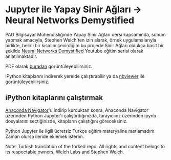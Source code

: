 # Jupyter ile Yapay Sinir Ağları -> Neural Networks Demystified

PAU Bilgisayar Mühendisliğinde Yapay Sinir Ağları dersi kapsamında, sunum yapmak amacıyla, Stephen Welch'ten izin alarak, örnek uygulamalarıyla birlikte, belirli bir kısmını çevirdiğim bu projede Sinir Ağları oldukça basit bir şekilde [Neural Networks Demystified](https://www.youtube.com/watch?v=bxe2T-V8XRs&list=PLiaHhY2iBX9hdHaRr6b7XevZtgZRa1PoU) Youtube eğitim serisi olarak anlatılmaktadır.

PDF olarak [buradan](https://github.com/barankurtulusozan/Jupyter-ile-Yapay-Sinir-Aglari/blob/master/Jupyter%20ile%20Sinir%20A%C4%9Flar%C4%B1%20-%20Stephen%20Welch.pdf) görüntüleyebilirsiniz.

iPython kitaplarını indirerek yerelde çalıştırabilir ya da  [nbviewer](http://nbviewer.ipython.org/) ile görüntüleyebilirsiniz.

## iPython kitaplarını çalıştırmak
[Anaconda Navigator](https://www.continuum.io/DOWNLOADS)'u indirip kurduktan sonra, Anaconda Navigator üzerinden Python Jupyter'i çalıştırdığınızda, tarayıcınız üzerinden ipynb dosyalarını seçtiğinizde, kitapların çalıştığını göreceksiniz. 

Python Jupyter ile ilgili ücretsiz Türkçe eğitim materyaline rastlamadım. Zaman olursa ileride eklemek isterim. 

Note: Turkish translation of the forked repo. All rights and content belogs to its respectable owners, Welch Labs and Stephen Welch.
